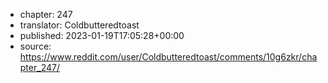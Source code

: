 - chapter: 247
- translator: Coldbutteredtoast
- published: 2023-01-19T17:05:28+00:00
- source: https://www.reddit.com/user/Coldbutteredtoast/comments/10g6zkr/chapter_247/
